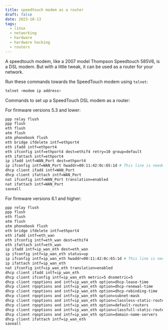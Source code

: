 ```yaml
---
title: speedtouch modem as a router
draft: false
date: 2023-10-13
tags:
  - linux
  - networking
  - hardware
  - hardware hacking
  - routers
---
```



A speedtouch modem, like a 2007 model Thompson Speedtouch 585V6, is a DSL modem. But with a little tweak, it can be used as a router for your network.

Run these commands towards the SpeedTouch modem using `telnet`:

```bash
telnet <modem ip address>
```

Commands to set up a SpeedTouch DSL modem as a router:

For firmware versions 5.3 and lower:

```bash
ppp relay flush
ppp flush
eth flush
atm flush
atm phonebook flush
eth bridge ifdelete intf=ethport4
eth ifadd intf=ethport4
eth ifconfig intf=ethport4 dest=ethif4 retry=10 group=default
eth ifattach intf=ethport4
ip ifadd intf=WAN_Port dest=ethport4
ip ifconfig intf=WAN_Port hwaddr=00:11:42:0c:65:1d # This line is needed if MAC address cloning is required, otherwise it's not necessary
dhcp client ifadd intf=WAN_Port
dhcp client ifattach intf=WAN_Port
nat ifconfig intf=WAN_Port translation=enabled
nat ifattach intf=WAN_Port
saveall
```

For firmware versions 6.1 and higher:

``` bash
ppp relay flush
ppp flush
eth flush
atm flush
atm phonebook flush
eth bridge ifdelete intf=ethport4
eth ifadd intf=eth_wan
eth ifconfig intf=eth_wan dest=ethif4
eth ifattach intf=eth_wan
ip ifadd intf=ip_wan_eth dest=eth_wan
ip ifconfig intf=ip_wan_eth status=up
ip ifconfig intf=ip_wan_eth hwaddr=00:11:42:0c:65:1d # This line is needed if MAC address cloning is required, otherwise it's not necessary
ip ifattach intf=ip_wan_eth
nat ifconfig intf=ip_wan_eth translation=enabled
dhcp client ifadd intf=ip_wan_eth
dhcp client ifconfig intf=ip_wan_eth metric=5 dnsmetric=5
dhcp client rqoptions and intf=ip_wan_eth option=dhcp-lease-time
dhcp client rqoptions and intf=ip_wan_eth option=dhcp-renewal-time
dhcp client rqoptions and intf=ip_wan_eth option=dhcp-rebinding-time
dhcp client rqoptions and intf=ip_wan_eth option=subnet-mask
dhcp client rqoptions and intf=ip_wan_eth option=classless-static-routes
dhcp client rqoptions and intf=ip_wan_eth option=default-routers
dhcp client rqoptions and intf=ip_wan_eth option=classfull-static-routes
dhcp client rqoptions and intf=ip_wan_eth option=domain-name-servers
dhcp client ifattach intf=ip_wan_eth
saveall
```
